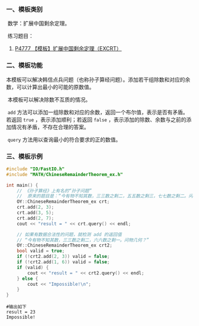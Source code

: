### 一、模板类别

​	数学：扩展中国剩余定理。

​	练习题目：

1. [P4777 【模板】扩展中国剩余定理（EXCRT）](https://www.luogu.com.cn/problem/P4777)

### 二、模板功能

​	本模板可以解决韩信点兵问题（也称孙子算经问题）。添加若干组除数和对应的余数，可以计算出最小的可能的原数值。

​	本模板可以解决除数不互质的情况。

​	 `add` 方法可以添加一组除数和对应的余数，返回一个布尔值，表示是否有矛盾。若返回 `true` ，表示添加顺利；若返回 `false` ，表示添加的除数、余数与之前的添加情况有矛盾，不存在合理的答案。

​	 `query` 方法用以查询最小的符合要求的正的数值。


### 三、模板示例

```c++
#include "IO/FastIO.h"
#include "MATH/ChineseRemainderTheorem_ex.h"

int main() {
    // 《孙子算经》上有名的“孙子问题”
    //  原来的题目是：“今有物不知其数，三三数之剩二，五五数之剩三，七七数之剩二。问物几何？”
    OY::ChineseRemainderTheorem_ex crt;
    crt.add(2, 3);
    crt.add(3, 5);
    crt.add(2, 7);
    cout << "result = " << crt.query() << endl;

    // 如果有数据合法性的问题，就检测 add 的返回值
    // “今有物不知其数，三三数之剩二，六六数之剩一。问物几何？”
    OY::ChineseRemainderTheorem_ex crt2;
    bool valid = true;
    if (!crt2.add(2, 3)) valid = false;
    if (!crt2.add(1, 6)) valid = false;
    if (valid) {
        cout << "result = " << crt2.query() << endl;
    } else {
        cout << "Impossible!\n";
    }
}
```

```
#输出如下
result = 23
Impossible!

```

